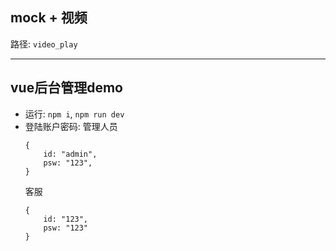 ## mock + 视频 
路径: `video_play`
 
------------------------
## vue后台管理demo
+ 运行: `npm i`,  `npm run dev`
+ 登陆账户密码:
    管理人员
    ```
    {
        id: "admin",
        psw: "123",
    }
    ```
    客服
    ```
    {
        id: "123",
        psw: "123"
    }
    ```
